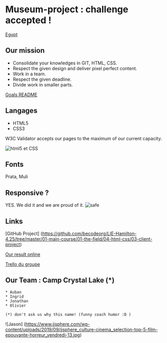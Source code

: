 # Museum-project : challenge accepted !


[Egypt](https://github.com/becodeorg/LIE-Hamilton-4.25/blob/master/01-main-course/01-the-field/04-html-css/03-client-project/resources/dark-logo.png?raw=true)


## Our mission

  *  Consolidate your knowledges in GIT, HTML, CSS.
  *  Respect the given design and deliver pixel perfect content.
  *  Work in a team.
  *  Respect the given deadline.
  *  Divide work in smaller parts.

[Goals README](https://github.com/becodeorg/LIE-Hamilton-4.25/tree/master/01-main-course/01-the-field/04-html-css/03-client-project)



## Langages

+ HTML5
+ CSS3

W3C Validator accepts our pages to the maximum of our current capacity.

![html5 et CSS](https://i2.wp.com/www.macbed.com/wp-content/uploads/2020/05/486712.png?w=256&ssl=1)



## Fonts

Prata, Muli



## Responsive ?

YES. We did it and we are proud of it.
![safe](https://imgflip.com/gif/4j9qqv)



## Links 

[GitHub Project] (https://github.com/becodeorg/LIE-Hamilton-4.25/tree/master/01-main-course/01-the-field/04-html-css/03-client-project)

[Our result online](https://aubanyx.github.io/museum-project)


[Trello du groupe](https://trello.com/b/oThpdeGz/museem-project) 



## Our Team : Camp Crystal Lake (*)
    * Auban
    * Ingrid
    * Jonathan
    * Olivier

    (*) don't ask us why this name! (funny coach humor :D )
![Jason] (https://www.jjsphere.com/wp-content/uploads/2019/09/jjsphere_culture-cinema_selection-top-5-film-epouvante-horreur_vendredi-13.jpg)

